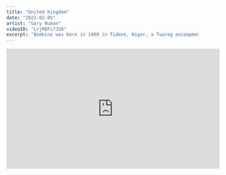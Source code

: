 ```yaml
---
title: "United Kingdom"
date: "2021-02-05"
artist: "Gary Numan"
videoID: "LrjM8Fi7J58" 
excerpt: "Bombino was born in 1980 in Tidene, Niger, a Tuareg encampment about 80 kilometers northeast of Agadez. He is a member of the Ifoghas tribe, which belongs to the Kel Air Tuareg federation."
---
```


<iframe width="560" height="315" src="https://www.youtube.com/embed/LrjM8Fi7J58" frameborder="0" allow="accelerometer; clipboard-write; encrypted-media; gyroscope; picture-in-picture" allowfullscreen></iframe>